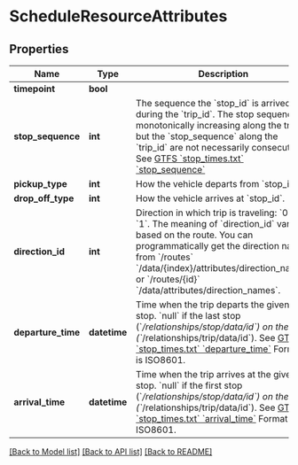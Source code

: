 # ScheduleResourceAttributes

## Properties
Name | Type | Description | Notes
------------ | ------------- | ------------- | -------------
**timepoint** | **bool** | | Value   | &#x60;*/attributes/arrival_time&#x60; and &#x60;*/attributes/departure_time&#x60; | |---------|---------------------------------------------------------------| | &#x60;true&#x60;  | Exact                                                         | | &#x60;false&#x60; | Estimates                                                     |  See [GTFS &#x60;stop_times.txt&#x60; &#x60;timepoint&#x60;](https://github.com/google/transit/blob/master/gtfs/spec/en/reference.md#stop_timestxt)  | [optional] 
**stop_sequence** | **int** | The sequence the &#x60;stop_id&#x60; is arrived at during the &#x60;trip_id&#x60;.  The stop sequence is monotonically increasing along the trip, but the &#x60;stop_sequence&#x60; along the &#x60;trip_id&#x60; are not necessarily consecutive.  See [GTFS &#x60;stop_times.txt&#x60; &#x60;stop_sequence&#x60;](https://github.com/google/transit/blob/master/gtfs/spec/en/reference.md#stop_timestxt)  | [optional] 
**pickup_type** | **int** | How the vehicle departs from &#x60;stop_id&#x60;.  | Value | Description                                   | |-------|-----------------------------------------------| | &#x60;0&#x60;   | Regularly scheduled pickup                    | | &#x60;1&#x60;   | No pickup available                           | | &#x60;2&#x60;   | Must phone agency to arrange pickup           | | &#x60;3&#x60;   | Must coordinate with driver to arrange pickup |  See [GTFS &#x60;stop_times.txt&#x60; &#x60;pickup_type&#x60;](https://github.com/google/transit/blob/master/gtfs/spec/en/reference.md#stop_timestxt)  | [optional] 
**drop_off_type** | **int** | How the vehicle arrives at &#x60;stop_id&#x60;.  | Value | Description                                   | |-------|-----------------------------------------------| | &#x60;0&#x60;   | Regularly scheduled drop off                  | | &#x60;1&#x60;   | No drop off available                         | | &#x60;2&#x60;   | Must phone agency to arrange pickup           | | &#x60;3&#x60;   | Must coordinate with driver to arrange pickup |  See [GTFS &#x60;stop_times.txt&#x60; &#x60;drop_off_type&#x60;](https://github.com/google/transit/blob/master/gtfs/spec/en/reference.md#stop_timestxt)  | [optional] 
**direction_id** | **int** | Direction in which trip is traveling: &#x60;0&#x60; or &#x60;1&#x60;.  The meaning of &#x60;direction_id&#x60; varies based on the route. You can programmatically get the direction names from &#x60;/routes&#x60; &#x60;/data/{index}/attributes/direction_names&#x60; or &#x60;/routes/{id}&#x60; &#x60;/data/attributes/direction_names&#x60;.   | [optional] 
**departure_time** | **datetime** | Time when the trip departs the given stop. &#x60;null&#x60; if the last stop (&#x60;*/relationships/stop/data/id&#x60;) on the trip (&#x60;*/relationships/trip/data/id&#x60;).  See [GTFS &#x60;stop_times.txt&#x60; &#x60;departure_time&#x60;](https://github.com/google/transit/blob/master/gtfs/spec/en/reference.md#stop_timestxt) Format is ISO8601.  | [optional] 
**arrival_time** | **datetime** | Time when the trip arrives at the given stop.  &#x60;null&#x60; if the first stop (&#x60;*/relationships/stop/data/id&#x60;) on the trip (&#x60;*/relationships/trip/data/id&#x60;).  See [GTFS &#x60;stop_times.txt&#x60; &#x60;arrival_time&#x60;](https://github.com/google/transit/blob/master/gtfs/spec/en/reference.md#stop_timestxt) Format is ISO8601.  | [optional] 

[[Back to Model list]](../README.md#documentation-for-models) [[Back to API list]](../README.md#documentation-for-api-endpoints) [[Back to README]](../README.md)


